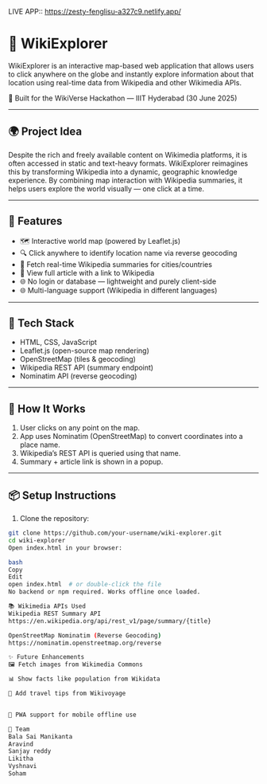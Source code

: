 LIVE APP:: https://zesty-fenglisu-a327c9.netlify.app/



# 🧭 WikiExplorer

WikiExplorer is an interactive map-based web application that allows users to click anywhere on the globe and instantly explore information about that location using real-time data from Wikipedia and other Wikimedia APIs.

🚀 Built for the WikiVerse Hackathon — IIIT Hyderabad (30 June 2025)

---

## 🌍 Project Idea

Despite the rich and freely available content on Wikimedia platforms, it is often accessed in static and text-heavy formats. WikiExplorer reimagines this by transforming Wikipedia into a dynamic, geographic knowledge experience. By combining map interaction with Wikipedia summaries, it helps users explore the world visually — one click at a time.

----

## 🎯 Features

- 🗺️ Interactive world map (powered by Leaflet.js)
- 🔍 Click anywhere to identify location name via reverse geocoding
- 📖 Fetch real-time Wikipedia summaries for cities/countries
- 🔗 View full article with a link to Wikipedia
- 🌐 No login or database — lightweight and purely client-side
- 🌐 Multi-language support (Wikipedia in different languages)

----

## 🧰 Tech Stack

- HTML, CSS, JavaScript
- Leaflet.js (open-source map rendering)
- OpenStreetMap (tiles & geocoding)
- Wikipedia REST API (summary endpoint)
- Nominatim API (reverse geocoding)

---

## 🧠 How It Works

1. User clicks on any point on the map.
2. App uses Nominatim (OpenStreetMap) to convert coordinates into a place name.
3. Wikipedia’s REST API is queried using that name.
4. Summary + article link is shown in a popup.

---

## 📦 Setup Instructions

1. Clone the repository:

```bash
git clone https://github.com/your-username/wiki-explorer.git
cd wiki-explorer
Open index.html in your browser:

bash
Copy
Edit
open index.html  # or double-click the file
No backend or npm required. Works offline once loaded.

📚 Wikimedia APIs Used
Wikipedia REST Summary API
https://en.wikipedia.org/api/rest_v1/page/summary/{title}

OpenStreetMap Nominatim (Reverse Geocoding)
https://nominatim.openstreetmap.org/reverse

✨ Future Enhancements
🖼️ Fetch images from Wikimedia Commons

📊 Show facts like population from Wikidata

🧳 Add travel tips from Wikivoyage


📱 PWA support for mobile offline use

👥 Team
Bala Sai Manikanta
Aravind
Sanjay reddy
Likitha
Vyshnavi
Soham